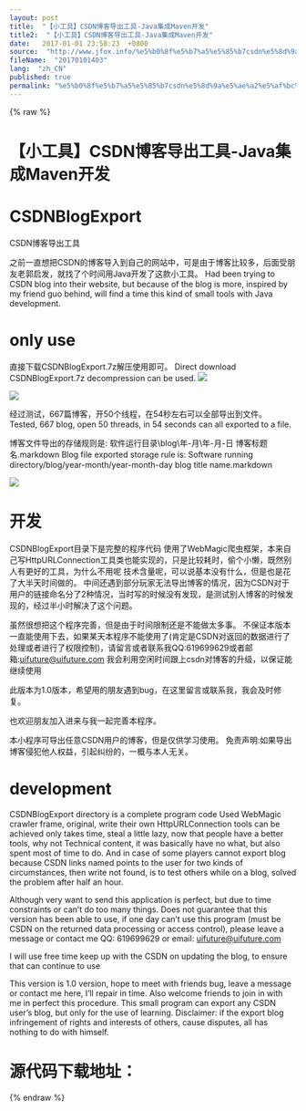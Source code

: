 ```yaml
---
layout: post
title:  "【小工具】CSDN博客导出工具-Java集成Maven开发"
title2:  "【小工具】CSDN博客导出工具-Java集成Maven开发"
date:   2017-01-01 23:58:23  +0800
source:  "http://www.jfox.info/%e5%b0%8f%e5%b7%a5%e5%85%b7csdn%e5%8d%9a%e5%ae%a2%e5%af%bc%e5%87%ba%e5%b7%a5%e5%85%b7java%e9%9b%86%e6%88%90maven%e5%bc%80%e5%8f%91.html"
fileName:  "20170101403"
lang:  "zh_CN"
published: true
permalink: "%e5%b0%8f%e5%b7%a5%e5%85%b7csdn%e5%8d%9a%e5%ae%a2%e5%af%bc%e5%87%ba%e5%b7%a5%e5%85%b7java%e9%9b%86%e6%88%90maven%e5%bc%80%e5%8f%91.html"
---
```

{% raw %}
# 【小工具】CSDN博客导出工具-Java集成Maven开发 


# CSDNBlogExport

CSDN博客导出工具

之前一直想把CSDN的博客导入到自己的网站中，可是由于博客比较多，后面受朋友老郭启发，就找了个时间用Java开发了这款小工具。 
Had been trying to CSDN blog into their website, but because of the blog is more, inspired by my friend guo behind, will find a time this kind of small tools with Java development. 

# only use

直接下载CSDNBlogExport.7z解压使用即可。 
Direct download CSDNBlogExport.7z decompression can be used. 
![](/wp-content/uploads/2017/07/1501313723.png)

![](/wp-content/uploads/2017/07/15013137231.png)

经过测试，667篇博客，开50个线程，在54秒左右可以全部导出到文件。 
Tested, 667 blog, open 50 threads, in 54 seconds can all exported to a file.

博客文件导出的存储规则是: 
软件运行目录\blog\年-月\年-月-日 博客标题名.markdown 
Blog file exported storage rule is: 
Software running directory/blog/year-month/year-month-day blog title name.markdown 

![](/wp-content/uploads/2017/07/15013137232.png)

# 开发

CSDNBlogExport目录下是完整的程序代码 
使用了WebMagic爬虫框架，本来自己写HttpURLConnection工具类也能实现的，只是比较耗时，偷个小懒，既然别人有更好的工具，为什么不用呢 
技术含量呢，可以说基本没有什么，但是也是花了大半天时间做的。 
中间还遇到部分玩家无法导出博客的情况，因为CSDN对于用户的链接命名分了2种情况，当时写的时候没有发现，是测试别人博客的时候发现的，经过半小时解决了这个问题。 

虽然很想把这个程序完善，但是由于时间限制还是不能做太多事。 
不保证本版本一直能使用下去，如果某天本程序不能使用了(肯定是CSDN对返回的数据进行了处理或者进行了权限控制)，请留言或者联系我QQ:619699629或者邮箱:uifuture@uifuture.com 
我会利用空闲时间跟上csdn对博客的升级，以保证能继续使用 

此版本为1.0版本，希望用的朋友遇到bug，在这里留言或联系我，我会及时修复。

也欢迎朋友加入进来与我一起完善本程序。

本小程序可导出任意CSDN用户的博客，但是仅供学习使用。 
免责声明:如果导出博客侵犯他人权益，引起纠纷的，一概与本人无关。

# development

CSDNBlogExport directory is a complete program code 
Used WebMagic crawler frame, original, write their own HttpURLConnection tools can be achieved only takes time, steal a little lazy, now that people have a better tools, why not 
Technical content, it was basically have no what, but also spent most of time to do. 
And in case of some players cannot export blog because CSDN links named points to the user for two kinds of circumstances, then write not found, is to test others while on a blog, solved the problem after half an hour.

Although very want to send this application is perfect, but due to time constraints or can’t do too many things. 
Does not guarantee that this version has been able to use, if one day can’t use this program (must be CSDN on the returned data processing or access control), please leave a message or contact me QQ: 619699629 or email: uifuture@uifuture.com 

I will use free time keep up with the CSDN on updating the blog, to ensure that can continue to use 

This version is 1.0 version, hope to meet with friends bug, leave a message or contact me here, I’ll repair in time. 
Also welcome friends to join in with me in perfect this procedure. 
This small program can export any CSDN user’s blog, but only for the use of learning. 
Disclaimer: if the export blog infringement of rights and interests of others, cause disputes, all has nothing to do with himself. 

# 源代码下载地址：
{% endraw %}
